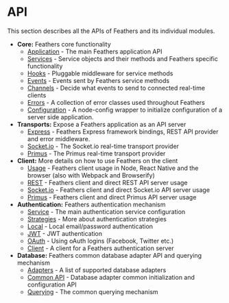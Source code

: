 # API

This section describes all the APIs of Feathers and its individual modules.

* __Core:__ Feathers core functionality
  * [Application](application.md) - The main Feathers application API
  * [Services](services.md) - Service objects and their methods and Feathers specific functionality
  * [Hooks](hooks.md) - Pluggable middleware for service  methods
  * [Events](events.md) - Events sent by Feathers service methods
  * [Channels](channels.md) - Decide what events to send to connected real-time clients
  * [Errors](errors.md) - A collection of error classes used throughout Feathers
  * [Configuration](configuration.md) - A node-config wrapper to initialize configuration of a server side application.
* __Transports:__ Expose a Feathers application as an API server
  * [Express](express.md) - Feathers Express framework bindings, REST API provider and error middleware.
  * [Socket.io](socketio.md) - The Socket.io real-time transport provider
  * [Primus](primus.md) - The Primus real-time transport provider
* __Client:__ More details on how to use Feathers on the client
  * [Usage](client.md) - Feathers client usage in Node, React Native and the browser (also with Webpack and Browserify)
  * [REST](client/rest.md) - Feathers client and direct REST API server usage
  * [Socket.io](client/socketio.md) - Feathers client and direct Socket.io API server usage
  * [Primus](client/primus.md) - Feathers client and direct Primus API server usage
* __Authentication:__ Feathers authentication mechanism
  * [Service](authentication/service.md) - The main authentication service configuration
  * [Strategies](authentication/strategy.md) - More about authentication strategies
  * [Local](authentication/local.md) - Local email/password authentication
  * [JWT](authentication/jwt.md) - JWT authentication
  * [OAuth](authentication/oauth.md) - Using oAuth logins (Facebook, Twitter etc.)
  * [Client](authentication/client.md) - A client for a Feathers authentication server
* __Database:__ Feathers common database adapter API and querying mechanism
  * [Adapters](databases/adapters.md) - A list of supported database adapters
  * [Common API](databases/common.md) - Database adapter common initialization and configuration API
  * [Querying](databases/querying.md) - The common querying mechanism
